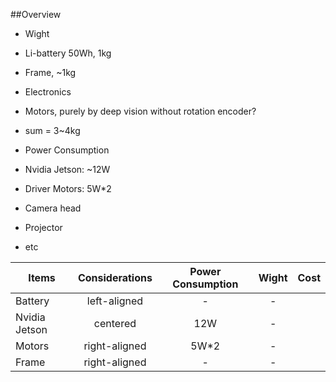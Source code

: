 ##Overview

* Wight
 * Li-battery 50Wh, 1kg
 * Frame, ~1kg
 * Electronics
 * Motors, purely by deep vision without rotation encoder?
 * sum = 3~4kg

* Power Consumption
 * Nvidia Jetson: ~12W
 * Driver Motors: 5W*2
 * Camera head
 * Projector
 * etc

| Items   |      Considerations      |  Power Consumption | Wight | Cost |
|----------|:-------------:|:-------------:|:-------------:|------:|
| Battery |  left-aligned | - | - |
| Nvidia Jetson |    centered   |   12W | - |
| Motors | right-aligned |    5W*2 | - |
| Frame | right-aligned |    - | - |
